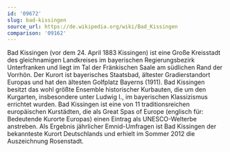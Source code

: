 ```yaml
---
id: '09672'
slug: bad-kissingen
source_url: https://de.wikipedia.org/wiki/Bad_Kissingen
comparison: '09162'
---
```


Bad Kissingen (vor dem 24. April 1883 Kissingen) ist eine Große Kreisstadt des gleichnamigen Landkreises im bayerischen Regierungsbezirk Unterfranken und liegt im Tal der Fränkischen Saale am südlichen Rand der Vorrhön. Der Kurort ist bayerisches Staatsbad, ältester Gradierstandort Europas und hat den ältesten Golfplatz Bayerns (1911). Bad Kissingen besitzt das wohl größte Ensemble historischer Kurbauten, die um den Kurgarten, insbesondere unter Ludwig I., im bayerischen Klassizismus errichtet wurden. Bad Kissingen ist eine von 11 traditionsreichen europäischen Kurstädten, die als Great Spas of Europe (englisch für: Bedeutende Kurorte Europas) einen Eintrag als UNESCO-Welterbe anstreben. Als Ergebnis jährlicher Emnid-Umfragen ist Bad Kissingen der bekannteste Kurort Deutschlands und erhielt im Sommer 2012 die Auszeichnung Rosenstadt.
